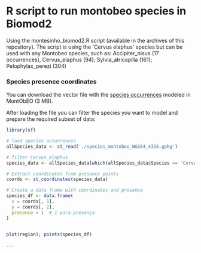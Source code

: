 # R script to run montobeo species in Biomod2

Using the montesinho_biomod2.R script (available in the archives of this repository).
The script is using the 'Cervus elaphus' species but can be used with any Montobeo species, such as:
Accipiter_nisus (17 occurrences), Cervus_elaphus (94); Sylvia_atricapilla (161); Pelophylax_perezi (304)


### Species presence coordinates

You can download the vector file with the <a href="https://drive.google.com/uc?export=download&id=1ohSr_InDlzXThOP3GuJrV5B14aYqv73I">species occurrences</a> modeled in MontObEO (3 MB).

After loading the file you can filter the species you want to model and prepare the required subset of data:

```r
library(sf)

# load species occurrences
allSpecies_data <- st_read('./species_montobeo_WGS84_4326.gpkg')

# filter Cervus_elaphus
species_data <- allSpecies_data[which(allSpecies_data$Species == 'Cervus_elaphus'),]

# Extract coordinates from presence points
coords <- st_coordinates(species_data)

# Create a data frame with coordinates and presence
species_df <- data.frame(
  x = coords[, 1],
  y = coords[, 2],
  presence = 1  # 1 para presença
)


plot(region); points(species_df)

...

```

